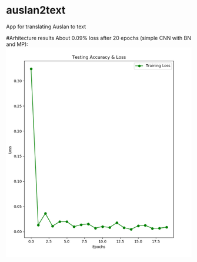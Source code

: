 # auslan2text
App for translating Auslan to text

#Arhitecture results
About 0.09% loss after 20 epochs (simple CNN with BN and MP):
![20Epochs](./imgs/simple_cnn_results_20_epochs.png)
